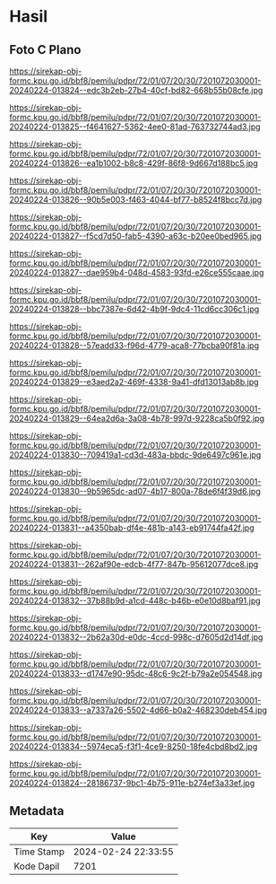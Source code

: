 # Hasil

## Foto C Plano

https://sirekap-obj-formc.kpu.go.id/bbf8/pemilu/pdpr/72/01/07/20/30/7201072030001-20240224-013824--edc3b2eb-27b4-40cf-bd82-668b55b08cfe.jpg

https://sirekap-obj-formc.kpu.go.id/bbf8/pemilu/pdpr/72/01/07/20/30/7201072030001-20240224-013825--f4641627-5362-4ee0-81ad-763732744ad3.jpg

https://sirekap-obj-formc.kpu.go.id/bbf8/pemilu/pdpr/72/01/07/20/30/7201072030001-20240224-013826--ea1b1002-b8c8-429f-86f8-9d667d188bc5.jpg

https://sirekap-obj-formc.kpu.go.id/bbf8/pemilu/pdpr/72/01/07/20/30/7201072030001-20240224-013826--90b5e003-f463-4044-bf77-b8524f8bcc7d.jpg

https://sirekap-obj-formc.kpu.go.id/bbf8/pemilu/pdpr/72/01/07/20/30/7201072030001-20240224-013827--f5cd7d50-fab5-4390-a63c-b20ee0bed965.jpg

https://sirekap-obj-formc.kpu.go.id/bbf8/pemilu/pdpr/72/01/07/20/30/7201072030001-20240224-013827--dae959b4-048d-4583-93fd-e26ce555caae.jpg

https://sirekap-obj-formc.kpu.go.id/bbf8/pemilu/pdpr/72/01/07/20/30/7201072030001-20240224-013828--bbc7387e-6d42-4b9f-9dc4-11cd6cc306c1.jpg

https://sirekap-obj-formc.kpu.go.id/bbf8/pemilu/pdpr/72/01/07/20/30/7201072030001-20240224-013828--57eadd33-f96d-4779-aca8-77bcba90f81a.jpg

https://sirekap-obj-formc.kpu.go.id/bbf8/pemilu/pdpr/72/01/07/20/30/7201072030001-20240224-013829--e3aed2a2-469f-4338-9a41-dfd13013ab8b.jpg

https://sirekap-obj-formc.kpu.go.id/bbf8/pemilu/pdpr/72/01/07/20/30/7201072030001-20240224-013829--64ea2d6a-3a08-4b78-997d-9228ca5b0f92.jpg

https://sirekap-obj-formc.kpu.go.id/bbf8/pemilu/pdpr/72/01/07/20/30/7201072030001-20240224-013830--709419a1-cd3d-483a-bbdc-9de6497c961e.jpg

https://sirekap-obj-formc.kpu.go.id/bbf8/pemilu/pdpr/72/01/07/20/30/7201072030001-20240224-013830--9b5965dc-ad07-4b17-800a-78de6f4f39d6.jpg

https://sirekap-obj-formc.kpu.go.id/bbf8/pemilu/pdpr/72/01/07/20/30/7201072030001-20240224-013831--a4350bab-df4e-481b-a143-eb91744fa42f.jpg

https://sirekap-obj-formc.kpu.go.id/bbf8/pemilu/pdpr/72/01/07/20/30/7201072030001-20240224-013831--262af90e-edcb-4f77-847b-95612077dce8.jpg

https://sirekap-obj-formc.kpu.go.id/bbf8/pemilu/pdpr/72/01/07/20/30/7201072030001-20240224-013832--37b88b9d-a1cd-448c-b46b-e0e10d8baf91.jpg

https://sirekap-obj-formc.kpu.go.id/bbf8/pemilu/pdpr/72/01/07/20/30/7201072030001-20240224-013832--2b62a30d-e0dc-4ccd-998c-d7605d2d14df.jpg

https://sirekap-obj-formc.kpu.go.id/bbf8/pemilu/pdpr/72/01/07/20/30/7201072030001-20240224-013833--d1747e90-95dc-48c6-9c2f-b79a2e054548.jpg

https://sirekap-obj-formc.kpu.go.id/bbf8/pemilu/pdpr/72/01/07/20/30/7201072030001-20240224-013833--a7337a26-5502-4d66-b0a2-468230deb454.jpg

https://sirekap-obj-formc.kpu.go.id/bbf8/pemilu/pdpr/72/01/07/20/30/7201072030001-20240224-013834--5974eca5-f3f1-4ce9-8250-18fe4cbd8bd2.jpg

https://sirekap-obj-formc.kpu.go.id/bbf8/pemilu/pdpr/72/01/07/20/30/7201072030001-20240224-013824--28186737-9bc1-4b75-911e-b274ef3a33ef.jpg


## Metadata

| Key        | Value               |
| ---------- | ------------------- |
| Time Stamp | 2024-02-24 22:33:55 |
| Kode Dapil | 7201                |



